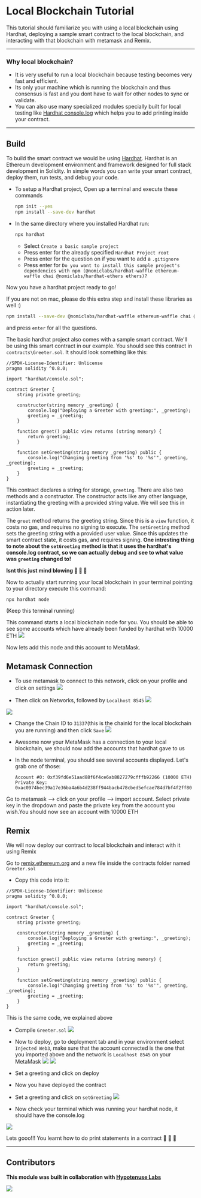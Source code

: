 # Local Blockchain Tutorial

This tutorial should familiarize you with using a local blockchain using Hardhat, deploying a sample smart contract to the local blockchain, and interacting with that blockchain with metamask and Remix.

---

### Why local blockchain?

- It is very useful to run a local blockchain because testing becomes very fast and efficient.
- Its only your machine which is running the blockchain and thus consensus is fast and you dont have to wait for other nodes to sync or validate.
- You can also use many specialized modules specially built for local testing like [Hardhat console.log](https://hardhat.org/tutorial/debugging-with-hardhat-network.html) which helps you to add printing inside your contract.

---

## Build

To build the smart contract we would be using [Hardhat](https://hardhat.org/). Hardhat is an Ethereum development environment and framework designed for full stack development in Solidity. In simple words you can write your smart contract, deploy them, run tests, and debug your code.

- To setup a Hardhat project, Open up a terminal and execute these commands

  ```bash
  npm init --yes
  npm install --save-dev hardhat
  ```

- In the same directory where you installed Hardhat run:

  ```bash
  npx hardhat
  ```

  - Select `Create a basic sample project`
  - Press enter for the already specified `Hardhat Project root`
  - Press enter for the question on if you want to add a `.gitignore`
  - Press enter for `Do you want to install this sample project's dependencies with npm (@nomiclabs/hardhat-waffle ethereum-waffle chai @nomiclabs/hardhat-ethers ethers)?`

Now you have a hardhat project ready to go!

If you are not on mac, please do this extra step and install these libraries as well :)

```bash
npm install --save-dev @nomiclabs/hardhat-waffle ethereum-waffle chai @nomiclabs/hardhat-ethers ethers
```

and press `enter` for all the questions.

The basic hardhat project also comes with a sample smart contract. We'll be using this smart contract in our example. You should see this contract in `contracts\Greeter.sol`. It should look something like this:

```Solidity
//SPDX-License-Identifier: Unlicense
pragma solidity ^0.8.0;

import "hardhat/console.sol";

contract Greeter {
    string private greeting;

    constructor(string memory _greeting) {
        console.log("Deploying a Greeter with greeting:", _greeting);
        greeting = _greeting;
    }

    function greet() public view returns (string memory) {
        return greeting;
    }

    function setGreeting(string memory _greeting) public {
        console.log("Changing greeting from '%s' to '%s'", greeting, _greeting);
        greeting = _greeting;
    }
}

```

This contract declares a string for storage, `greeting`. There are also two methods and a constructor. The constructor acts like any other language, instantiating the greeting with a provided string value. We will see this in action later.

The `greet` method returns the greeting string. Since this is a `view` function, it costs no gas, and requires no signing to execute.
The `setGreeting` method sets the greeting string with a provided user value. Since this updates the smart contract state, it costs gas, and requires signing.
**One intresting thing to note about the `setGreeting` method is that it uses the hardhat's console.log contract, so we can actually debug and see to what value was `greeting` changed to!**

**Isnt this just mind blowing 🤯 🤯 🤯**

Now to actually start running your local blockchain in your terminal pointing to your directory execute this command:

```bash
npx hardhat node
```

(Keep this terminal running)

This command starts a local blockchain node for you.
You should be able to see some accounts which have already been funded by hardhat with 10000 ETH
![](https://i.imgur.com/NkwsCXn.png)

Now lets add this node and this account to MetaMask.

## Metamask Connection

- To use metamask to connect to this network, click on your profile and click on settings
  ![](https://i.imgur.com/rZi6Ofi.png)

- Then click on Networks, followed by `Localhost 8545`
  ![](https://i.imgur.com/X74AcuZ.png)

![](https://i.imgur.com/9SjtWCu.png)

- Change the Chain ID to `31337`(this is the chainId for the local blockchain you are running) and then click `Save`
  ![](https://i.imgur.com/Dt6py3h.png)

- Awesome now your MetaMask has a connection to your local blockchain, we should now add the accounts that hardhat gave to us
- In the node terminal, you should see several accounts displayed. Let's grab one of those:

  ```Shell
  Account #0: 0xf39fd6e51aad88f6f4ce6ab8827279cfffb92266 (10000 ETH)
  Private Key: 0xac0974bec39a17e36ba4a6b4d238ff944bacb478cbed5efcae784d7bf4f2ff80
  ```

Go to metamask --> click on your profile --> import account. Select private key in the dropdown and paste the private key from the account you wish.You should now see an account with 10000 ETH

## Remix

We will now deploy our contract to local blockchain and interact with it using Remix

Go to [remix.ethereum.org](<[remix.ethereum.org](https://remix.ethereum.org/#optimize=false&runs=200&evmVersion=null&version=soljson-v0.8.7+commit.e28d00a7.js)>) and a new file inside the contracts folder named `Greeter.sol`

- Copy this code into it:

```Solidity
//SPDX-License-Identifier: Unlicense
pragma solidity ^0.8.0;

import "hardhat/console.sol";

contract Greeter {
    string private greeting;

    constructor(string memory _greeting) {
        console.log("Deploying a Greeter with greeting:", _greeting);
        greeting = _greeting;
    }

    function greet() public view returns (string memory) {
        return greeting;
    }

    function setGreeting(string memory _greeting) public {
        console.log("Changing greeting from '%s' to '%s'", greeting, _greeting);
        greeting = _greeting;
    }
}

```

This is the same code, we explained above

- Compile `Greeter.sol`
  ![](https://i.imgur.com/bhAwIRf.png)

- Now to deploy, go to deployment tab and in your environment select `Injected Web3`, make sure that the account connected is the one that you imported above and the network is `Localhost 8545` on your MetaMask
  ![](https://i.imgur.com/zgGKlQm.png)
  ![](https://i.imgur.com/qrJTtLi.png)

- Set a greeting and click on deploy

- Now you have deployed the contract

- Set a greeting and click on `setGreeting`
  ![](https://i.imgur.com/Rkc6tOH.png)

- Now check your terminal which was running your hardhat node, it should have the console.log

![](https://i.imgur.com/zgD7fo7.png)

Lets gooo!!! You learnt how to do print statements in a contract 🚀 🚀 🚀

---

## Contributors

**This module was built in collaboration with [Hypotenuse Labs](https://hypotenuse.ca/)**

![](https://i.imgur.com/Ewwk3Iz.png)
